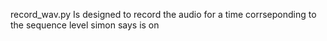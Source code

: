 record_wav.py Is designed to record the audio for a time corrseponding to the sequence level simon says is on
